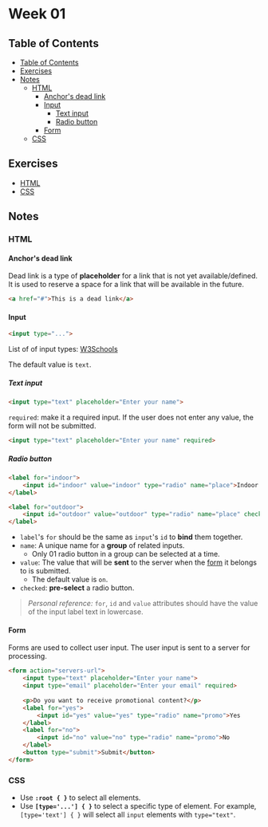 # Week 01

## Table of Contents

- [Table of Contents](#table-of-contents)
- [Exercises](#exercises)
- [Notes](#notes)
	- [HTML](#html)
		- [Anchor's dead link](#anchors-dead-link)
		- [Input](#input)
			- [Text input](#text-input)
			- [Radio button](#radio-button)
		- [Form](#form)
	- [CSS](#css)



## Exercises

- [HTML](https://www.freecodecamp.org/learn/responsive-web-design/#basic-html-and-html5)
- [CSS](https://www.freecodecamp.org/learn/responsive-web-design/basic-css)



## Notes

### HTML

#### Anchor's dead link

Dead link is a type of **placeholder** for a link that is not yet available/defined. It is used to reserve a space for a link that will be available in the future.

```html
<a href="#">This is a dead link</a>
```

#### Input

```html
<input type="...">
```

List of of input types: [W3Schools](https://www.w3schools.com/html/html_form_input_types.asp)

The default value is `text`.

##### Text input

```html
<input type="text" placeholder="Enter your name">
```

`required`: make it a required input. If the user does not enter any value, the form will not be submitted.

```html
<input type="text" placeholder="Enter your name" required>
```

##### Radio button

```html
<label for="indoor">
	<input id="indoor" value="indoor" type="radio" name="place">Indoor
</label>

<label for="outdoor">
	<input id="outdoor" value="outdoor" type="radio" name="place" checked>Outdoor
</label>
```

- `label`'s `for` should be the same as `input`'s `id` to **bind** them together.
- `name`: A unique name for a **group** of related inputs.
	- Only 01 radio button in a group can be selected at a time.
- `value`: The value that will be **sent** to the server when the [form](#form) it belongs to is submitted.
	- The default value is `on`.
- `checked`: **pre-select** a radio button.

> _Personal reference:_ `for`, `id` and `value` attributes should have the value of the input label text in lowercase.

#### Form

Forms are used to collect user input. The user input is sent to a server for processing.

```html
<form action="servers-url">
	<input type="text" placeholder="Enter your name">
	<input type="email" placeholder="Enter your email" required>
	
	<p>Do you want to receive promotional content?</p>
	<label for="yes">
		<input id="yes" value="yes" type="radio" name="promo">Yes
	</label>
	<label for="no">
		<input id="no" value="no" type="radio" name="promo">No
	</label>
	<button type="submit">Submit</button>
</form>
```


### CSS

- Use **`:root { }`** to select all elements.
- Use **`[type='...'] { }`** to select a specific type of element. For example, `[type='text'] { }` will select all `input` elements with `type="text"`.
